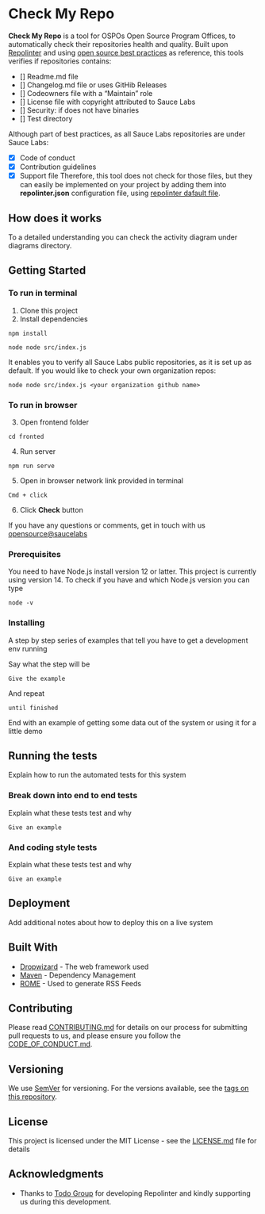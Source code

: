 # Check My Repo

**Check My Repo** is a tool for OSPOs Open Source Program Offices, to automatically check their repositories health and quality.
Built upon [Repolinter](https://github.com/todogroup/repolinter) and using [open source best practices](https://opensource.guide/building-community/) as reference, this tools verifies if repositories contains:

- [] Readme.md file
- [] Changelog.md file or uses GitHib Releases
- [] Codeowners file with a “Maintain” role
- [] License file with copyright attributed to Sauce Labs
- [] Security: if does not have binaries
- [] Test directory

Although part of best practices, as all Sauce Labs repositories are under Sauce Labs:

- [x] Code of conduct
- [x] Contribution guidelines
- [x] Support file
      Therefore, this tool does not check for those files, but they can easily be implemented on your project by adding them into **repolinter.json** configuration file, using [repolinter dafault file](https://github.com/todogroup/repolinter/blob/master/rulesets/default.json).

## How does it works

To a detailed understanding you can check the activity diagram under diagrams directory.

## Getting Started

### To run in terminal

1. Clone this project
2. Install dependencies

```
npm install
```

```
node node src/index.js
```

It enables you to verify all Sauce Labs public repositories, as it is set up as default.
If you would like to check your own organization repos:

```
node node src/index.js <your organization github name>
```

### To run in browser

3. Open frontend folder

```
cd fronted
```

4. Run server

```
npm run serve
```

5. Open in browser network link provided in terminal

```
Cmd + click
```

6. Click **Check** button

If you have any questions or comments, get in touch with us [opensource@saucelabs](mailto:opensource@saucelabs.com)

### Prerequisites

You need to have Node.js install version 12 or latter.
This project is currently using version 14.
To check if you have and which Node.js version you can type

```
node -v
```

### Installing

A step by step series of examples that tell you have to get a development env running

Say what the step will be

```
Give the example
```

And repeat

```
until finished
```

End with an example of getting some data out of the system or using it for a little demo

## Running the tests

Explain how to run the automated tests for this system

### Break down into end to end tests

Explain what these tests test and why

```
Give an example
```

### And coding style tests

Explain what these tests test and why

```
Give an example
```

## Deployment

Add additional notes about how to deploy this on a live system

## Built With

- [Dropwizard](http://www.dropwizard.io/1.0.2/docs/) - The web framework used
- [Maven](https://maven.apache.org/) - Dependency Management
- [ROME](https://rometools.github.io/rome/) - Used to generate RSS Feeds

## Contributing

Please read [CONTRIBUTING.md](CONTRIBUTING.md) for details on our process for submitting pull requests to us, and please ensure you follow the [CODE_OF_CONDUCT.md](CODE_OF_CONDUCT.md).

## Versioning

We use [SemVer](http://semver.org/) for versioning. For the versions available, see the [tags on this repository](https://github.com/saucelabs/automated-oss-quality-check/).

## License

This project is licensed under the MIT License - see the [LICENSE.md](LICENSE.md) file for details

## Acknowledgments

- Thanks to [Todo Group](https://todogroup.org/) for developing Repolinter and kindly supporting us during this development.
